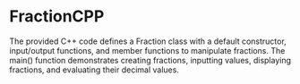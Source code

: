 # FractionCPP
The provided C++ code defines a Fraction class with a default constructor, input/output functions, and member functions to manipulate fractions. The main() function demonstrates creating fractions, inputting values, displaying fractions, and evaluating their decimal values.
